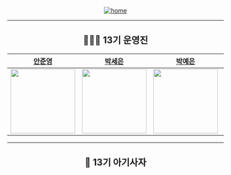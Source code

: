 <div align="center">

<a href="https://www.likelion-13th-skhu.site/">

![home](https://img.shields.io/badge/Home-LikeLion13th-orange)

</a>



---

## 👩🏻‍💻 13기 운영진

| [안준영](https://github.com/Junyeong-An) | [박세은](https://github.com/seun0123) | [박예은](https://github.com/yengniws) | [백하윤](https://github.com/hayoon07) | [양라윤](https://github.com/rryuuni) | [유하영](https://github.com/ttttkii913) | [윤현승](https://github.com/dbsgustmd) | [이예은](https://github.com/eunxeum) | [정다운](https://github.com/wjdekdns1028) | [조규림](https://github.com/ckr8305) |
| :--------------------------------------: | :------------------------------------: | :-------------------------------------: | :------------------------------------: | :-----------------------------------: | :--------------------------------------: | :-------------------------------------: | :------------------------------------: | :--------------------------------------: | :-------------------------------------: |
| <img src="https://github.com/Junyeong-An.png" width="150"> | <img src="https://github.com/seun0123.png" width="150"> | <img src="https://github.com/yengniws.png" width="150"> | <img src="https://github.com/hayoon07.png" width="150"> | <img src="https://github.com/rryuuni.png" width="150"> | <img src="https://github.com/ttttkii913.png" width="150"> | <img src="https://github.com/dbsgustmd.png" width="150"> | <img src="https://github.com/eunxeum.png" width="150"> | <img src="https://github.com/wjdekdns1028.png" width="150"> | <img src="https://github.com/ckr8305.png" width="150"> |


---

## 🦁 13기 아기사자


</div>
